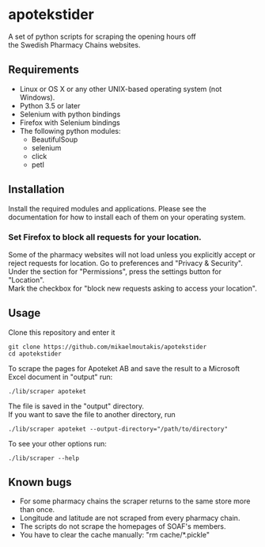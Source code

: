 # apotekstider
A set of python scripts for scraping the opening hours off  
the Swedish Pharmacy Chains websites.

## Requirements

* Linux or OS X or any other UNIX-based operating system (not Windows).
* Python 3.5 or later
* Selenium with python bindings
* Firefox with Selenium bindings
* The following python modules:
    * BeautifulSoup
    * selenium
    * click
    * petl

## Installation
Install the required modules and applications. Please see the  
documentation for how to install each of them on your
operating system.

###  Set Firefox to block all requests for your location.
Some of the
pharmacy websites will not load unless you explicitly accept or reject
requests for location.
Go to preferences and "Privacy & Security".  
Under the section for "Permissions", press
the settings button for "Location".  
Mark the checkbox for
"block new requests asking to access your location".  


## Usage
Clone this repository and enter it

    git clone https://github.com/mikaelmoutakis/apotekstider
    cd apotekstider

To scrape the pages for Apoteket AB and save the result to a
Microsoft Excel document in "output" run:

    ./lib/scraper apoteket

The file is saved in the "output" directory.  
If you want to save the file to another directory, run

    ./lib/scraper apoteket --output-directory="/path/to/directory"

To see your other options run:

    ./lib/scraper --help


## Known bugs
* For some pharmacy chains the scraper returns to the same store more than once.
* Longitude and latitude are not scraped from every pharmacy chain.
* The scripts do not scrape the homepages of SOAF's members.
* You have to clear the cache manually: "rm cache/*.pickle"